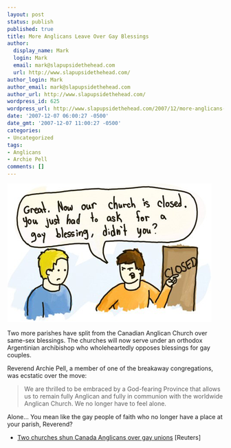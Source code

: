 ```yaml
---
layout: post
status: publish
published: true
title: More Anglicans Leave Over Gay Blessings
author:
  display_name: Mark
  login: Mark
  email: mark@slapupsidethehead.com
  url: http://www.slapupsidethehead.com/
author_login: Mark
author_email: mark@slapupsidethehead.com
author_url: http://www.slapupsidethehead.com/
wordpress_id: 625
wordpress_url: http://www.slapupsidethehead.com/2007/12/more-anglicans-leave/
date: '2007-12-07 06:00:27 -0500'
date_gmt: '2007-12-07 11:00:27 -0500'
categories:
- Uncategorized
tags:
- Anglicans
- Archie Pell
comments: []
---
```

![Church shut down](/wp-content/media/2007/12/church-shut-down.jpg)

Two more parishes have split from the Canadian Anglican Church over same-sex blessings. The churches will now serve under an orthodox Argentinian archibishop who wholeheartedly opposes blessings for gay couples.

Reverend Archie Pell, a member of one of the breakaway congregations, was ecstatic over the move:

> We are thrilled to be embraced by a God-fearing Province that allows us to remain fully Anglican and fully in communion with the worldwide Anglican Church. We no longer have to feel alone.

Alone... You mean like the gay people of faith who no longer have a place at your parish, Reverend?

- [Two churches shun Canada Anglicans over gay unions](http://ca.today.reuters.com/news/newsArticle.aspx?type=domesticNews&storyID=2007-11-24T014735Z_01_N23333765_RTRIDST_0_CANADA-CHURCH-COL.XML) [Reuters]
